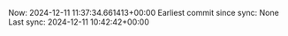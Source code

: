 Now: 2024-12-11 11:37:34.661413+00:00 Earliest commit since sync: None Last sync: 2024-12-11 10:42:42+00:00
